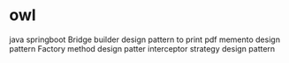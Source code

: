 # owl
java springboot 
Bridge
builder design pattern to print pdf
memento design pattern
Factory method design patter
interceptor
strategy design pattern



